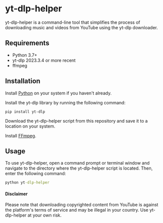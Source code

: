 # yt-dlp-helper

yt-dlp-helper is a command-line tool that simplifies the process of downloading music and videos from YouTube using the yt-dlp downloader.

## Requirements
  * Python 3.7+
  * yt-dlp 2023.3.4 or more recent
  * ffmpeg

## Installation

  Install [Python][1] on your system if you haven't already.
  
  Install the yt-dlp library by running the following command:
    
    pip install yt-dlp

  Download the yt-dlp-helper script from this repository and save it to a location on your system.
  
  Install [FFmpeg][2].

## Usage

  To use yt-dlp-helper, open a command prompt or terminal window and navigate to the directory where the yt-dlp-helper script is located. 
  Then, enter the following command:
  
   ```cmd
   python yt-dlp-helper
   ```

#### Disclaimer

Please note that downloading copyrighted content from YouTube is against the platform's terms of service and may be illegal in your country. Use yt-dlp-helper at your own risk.

[1]:https://www.python.org/downloads/ 
[2]:https://ffmpeg.org/download.html
